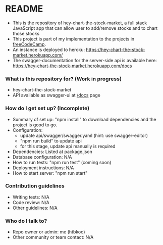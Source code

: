 # README #

* This is the repository of hey-chart-the-stock-market, a full stack JavaScript app that can allow user to add/remove stocks and to chart those stocks 
* This project is part of my implementation to the projects in [freeCodeCamp](https://www.freecodecamp.org/challenges/chart-the-stock-market).
* An instance is deployed to heroku: https://hey-chart-the-stock-market.herokuapp.com/ 
* The swagger-documentation for the server-side api is available here: https://hey-chart-the-stock-market.herokuapp.com/docs

### What is this repository for? (Work in progress) ###

* hey-chart-the-stock-market
* API available as swagger-ui at [/docs](https://hey-chart-the-stock-market.herokuapp.com/docs) page

### How do I get set up? (Incomplete) ###

* Summary of set up: "npm install" to download dependencies and the project is good to go.
* Configuration: 
    * update api/swagger/swagger.yaml (hint: use swagger-editor)
    * "npm run build" to update api
    * for this stage, update api manually is required
* Dependencies: Listed at package.json
* Database configuration: N/A
* How to run tests: "npm run test" (coming soon)
* Deployment instructions: N/A
* How to start server: "npm run start"

### Contribution guidelines ###

* Writing tests: N/A
* Code review: N/A
* Other guidelines: N/A

### Who do I talk to? ###

* Repo owner or admin: me (htbkoo)
* Other community or team contact: N/A
